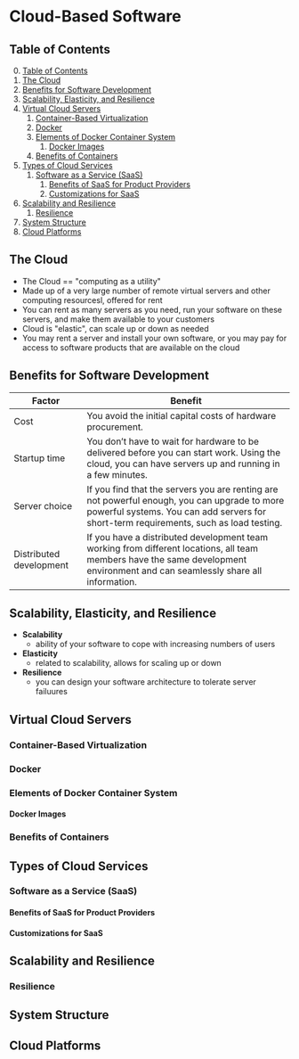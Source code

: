 # Cloud-Based Software

## Table of Contents

0. [Table of Contents](#table-of-contents)
1. [The Cloud](#the-cloud)
2. [Benefits for Software Development](#benefits-for-software-development)
3. [Scalability, Elasticity, and Resilience](#scalability-elasticity-and-resilience)
4. [Virtual Cloud Servers](#virtual-cloud-servers)
    1. [Container-Based Virtualization](#container-based-virtualization)
    2. [Docker](#docker)
    3. [Elements of Docker Container System](#elements-of-docker-container-system)
        1. [Docker Images](#docker-images)
    4. [Benefits of Containers](#benefits-of-containers)
4. [Types of Cloud Services](#types-of-cloud-services)
    1. [Software as a Service (SaaS)](#software-as-a-service-saas)
        1. [Benefits of SaaS for Product Providers](#benefits-of-saas-for-product-providers)
        2. [Customizations for SaaS](#customizations-for-saas)
5. [Scalability and Resilience](#scalability-and-resilience)
    1. [Resilience](#resilience)
6. [System Structure]()
7. [Cloud Platforms](#cloud-platforms)

## The Cloud

- The Cloud == "computing as a utility"
- Made up of a very large number of remote virtual servers and other computing resourcesl, offered for rent
- You can rent as many servers as you need, run your software on these servers, and make them available to your customers
- Cloud is "elastic", can scale up or down as needed
- You may rent a server and install your own software, or you may pay for access to software products that are available on the cloud 

## Benefits for Software Development

| Factor                | Benefit                                                                                           |
|-----------------------|---------------------------------------------------------------------------------------------------|
| Cost                  | You avoid the initial capital costs of hardware procurement.                                      |
| Startup time          | You don’t have to wait for hardware to be delivered before you can start work. Using the cloud, you can have servers up and running in a few minutes. |
| Server choice         | If you find that the servers you are renting are not powerful enough, you can upgrade to more powerful systems. You can add servers for short-term requirements, such as load testing. |
| Distributed development | If you have a distributed development team working from different locations, all team members have the same development environment and can seamlessly share all information. |

## Scalability, Elasticity, and Resilience

- **Scalability**
    - ability of your software to cope with increasing numbers of users
- **Elasticity**
    - related to scalability, allows for scaling up or down
- **Resilience**
    - you can design your software architecture to tolerate server failuures

## Virtual Cloud Servers

### Container-Based Virtualization

### Docker

### Elements of Docker Container System

#### Docker Images

### Benefits of Containers

## Types of Cloud Services

### Software as a Service (SaaS)

#### Benefits of SaaS for Product Providers

#### Customizations for SaaS

## Scalability and Resilience

### Resilience

## System Structure

## Cloud Platforms
